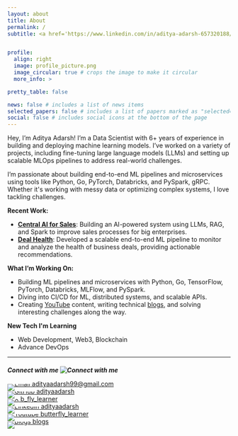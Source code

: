 ```yaml
---
layout: about
title: About
permalink: /
subtitle: <a href='https://www.linkedin.com/in/aditya-adarsh-657320188/'>Full Stack Data Scientist/AI Engineer</a>


profile:
  align: right
  image: profile_picture.png
  image_circular: true # crops the image to make it circular
  more_info: >

pretty_table: false

news: false # includes a list of news items
selected_papers: false # includes a list of papers marked as "selected={true}"
social: false # includes social icons at the bottom of the page
---
```




Hey, I’m Aditya Adarsh! I’m a Data Scientist with 6+ years of experience in building and deploying machine learning models. I’ve worked on a variety of projects, including fine-tuning large language models (LLMs) and setting up scalable MLOps pipelines to address real-world challenges.

I’m passionate about building end-to-end ML pipelines and microservices using tools like Python, Go, PyTorch, Databricks, and PySpark, gRPC. Whether it's working with messy data or optimizing complex systems, I love tackling challenges.

**Recent Work:**
- **[Central AI for Sales](https://www.outreach.io/platform/sales-ai)**: Building an AI-powered system using LLMs, RAG, and Spark to improve sales processes for big enterprises.
- **[Deal Health]((https://support.outreach.io/hc/en-us/articles/6631854850203-Deal-Health-Overview))**: Developed a scalable end-to-end ML pipeline to monitor and analyze the health of business deals, providing actionable recommendations.

**What I’m Working On:**
- Building ML pipelines and microservices with Python, Go, TensorFlow, PyTorch, Databricks, MLFlow, and PySpark.
- Diving into CI/CD for ML, distributed systems, and scalable APIs.
- Creating [YouTube](https://www.youtube.com/@butterfly_learner) content, writing technical [blogs](https://adityaadarsh.hashnode.dev/), and solving interesting challenges along the way.

**New Tech I'm Learning**
- Web Development, Web3, Blockchain
- Advance DevOps

---
<!-- **Connect with me** -->

##### **Connect with me ![Connect with me](https://img.icons8.com/?size=26&id=1H52efUsDX7A&format=png&color=000000)**

<a href="mailto:adityaadarsh99@gmail.com" style="display: block; margin-bottom: 1px; align: Right; line-height: 0;">
    <img src="https://img.icons8.com/ios-filled/17/000000/mail.png" alt="Email" /> adityaadarsh99@gmail.com
</a>

<a href="https://github.com/adityaadarsh" style="display: block; margin-bottom: 1px; line-height: 0;">
    <img src="https://img.icons8.com/ios-filled/17/000000/github.png" alt="GitHub" /> adityaadarsh
</a>

<a href="https://x.com/b_fly_learner" style="display: block; margin-bottom: 1px; line-height: 0;">
    <img src="https://img.icons8.com/ios-filled/16/000000/x.png" alt="X" /> b_fly_learner
</a>

<a href="https://www.linkedin.com/in/aditya-adarsh-657320188/" style="display: block; margin-bottom: 1px; line-height: 0;">
    <img src="https://img.icons8.com/ios-filled/17/000000/linkedin.png" alt="LinkedIn" /> adityaadarsh
</a>

<a href="https://www.youtube.com/@butterfly_learner" style="display: block; margin-bottom: 1px; line-height: 0;">
    <img src="https://img.icons8.com/?size=17&id=37326&format=png&color=000000" alt="Youtube" /> butterfly_learner
</a>

<a href="https://adityaadarsh.hashnode.dev/" style="display: block; margin-bottom: 1px; line-height: 0;">
    <img src="https://img.icons8.com/?size=17&id=41414&format=png&color=000000" alt="Blogs" /> blogs
</a>
